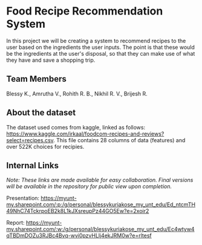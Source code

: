 # Food Recipe Recommendation System
In this project we will be creating a system to recommend recipes to the user based on the ingredients the user inputs. 
The point is that these would be the ingredients at the user's disposal, so that they can make use of what they have and save a shopping trip.

## Team Members
Blessy K., Amrutha V., Rohith R. B., Nikhil R. V., Brijesh R.

## About the dataset
The dataset used comes from kaggle, linked as follows: https://www.kaggle.com/irkaal/foodcom-recipes-and-reviews?select=recipes.csv.
This file contains 28 columns of data (features) and over 522K choices for recipies.

## Internal Links
_Note: These links are made available for easy collaboration. Final versions will be available in the repository for public view upon completion._

Presentation: https://myunt-my.sharepoint.com/:p:/g/personal/blessykuriakose_my_unt_edu/Ed_ntcmTH49NhC74TckrpoEB2k8L1kJXsreupPz44GO5Ew?e=2xoir2

Report: https://myunt-my.sharepoint.com/:w:/g/personal/blessykuriakose_my_unt_edu/Ec4wtyw4qTBDmDOZu3RJBc4Bvq-wvi0pzvHLlj4ekJRM0w?e=rltesf
